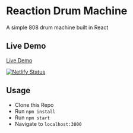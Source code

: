 # Reaction Drum Machine

A simple 808 drum machine built in React

## Live Demo

[Live Demo](reaction-drum-machine.netlify.com)

[![Netlify Status](https://api.netlify.com/api/v1/badges/d6a059fb-70e7-495d-8ea9-d0da9a23125e/deploy-status)](https://app.netlify.com/sites/reaction-drum-machine/deploys)

## Usage

- Clone this Repo
- Run `npm install`
- Run `npm start`
- Navigate to `localhost:3000`
